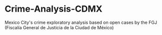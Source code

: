 # Crime-Analysis-CDMX
Mexico City's crime exploratory analysis based on open cases by the FGJ (Fiscalía General de Justicia de la Ciudad de México)
